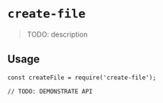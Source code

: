 # `create-file`

> TODO: description

## Usage

```
const createFile = require('create-file');

// TODO: DEMONSTRATE API
```

